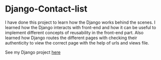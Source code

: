 # Django-Contact-list

I have done this project to learn how the Django works behind the scenes. I learned how the Django interacts with front-end and how it can be useful to implement different concepts of reusability in the front-end part. Also learned how Django routes the different pages with checking their authenticity to view the correct page with the help of urls and views file.

See my Django project [here](https://dhyey.pythonanywhere.com/login/?next=/)
